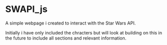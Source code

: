 # SWAPI_js

A simple webpage i created to interact with the Star Wars API.

Initially i have only included the chracters but will look at building on this in the future to include all sections and relevant information.